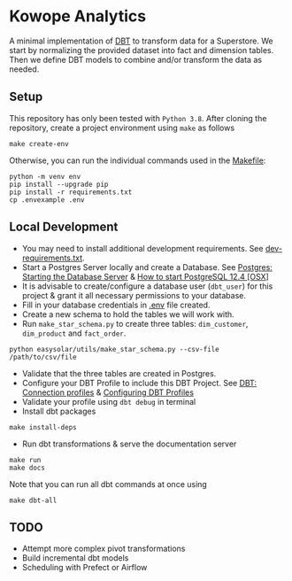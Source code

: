 # Kowope Analytics

A minimal implementation of [DBT](https://docs.getdbt.com/docs/introduction) to transform data for a Superstore. We start by normalizing the provided dataset into fact and dimension tables. Then we define DBT models to combine and/or transform the data as needed.

## Setup
This repository has only been tested with `Python 3.8`. After cloning the repository, create a project environment using `make` as follows
```shell
make create-env
```
Otherwise, you can run the individual commands used in the [Makefile](Makefile):
```shell
python -m venv env
pip install --upgrade pip
pip install -r requirements.txt
cp .envexample .env
```

## Local Development

* You may need to install additional development requirements. See [dev-requirements.txt](dev-requirements.txt).
* Start a Postgres Server locally and create a Database. See [Postgres: Starting the Database Server](https://www.postgresql.org/docs/current/server-start.html) &  [How to start PostgreSQL 12.4 [OSX]](https://dba.stackexchange.com/questions/274334/how-to-start-postgresql-12-4-osx)
* It is advisable to create/configure a database user (`dbt_user`) for this project & grant it all necessary permissions to your database.
* Fill in your database credentials in [.env](.env) file created. 
* Create a new schema to hold the tables we will work with.
* Run `make_star_schema.py` to create three tables: `dim_customer`, `dim_product` and `fact_order`.
```shell
python easysolar/utils/make_star_schema.py --csv-file /path/to/csv/file
```
* Validate that the three tables are created in Postgres.
* Configure your DBT Profile to include this DBT Project. See [DBT: Connection profiles](https://docs.getdbt.com/docs/get-started/connection-profiles) & [Configuring DBT Profiles](https://timeflow.academy/dbt/labs/configuring-dbt-profiles)
* Validate your profile using `dbt debug` in terminal
* Install dbt packages
```
make install-deps
```
* Run dbt transformations & serve the documentation server
```
make run
make docs
```

Note that you can run all dbt commands at once using
```
make dbt-all
```

## TODO
- Attempt more complex pivot transformations
- Build incremental dbt models
- Scheduling with Prefect or Airflow
